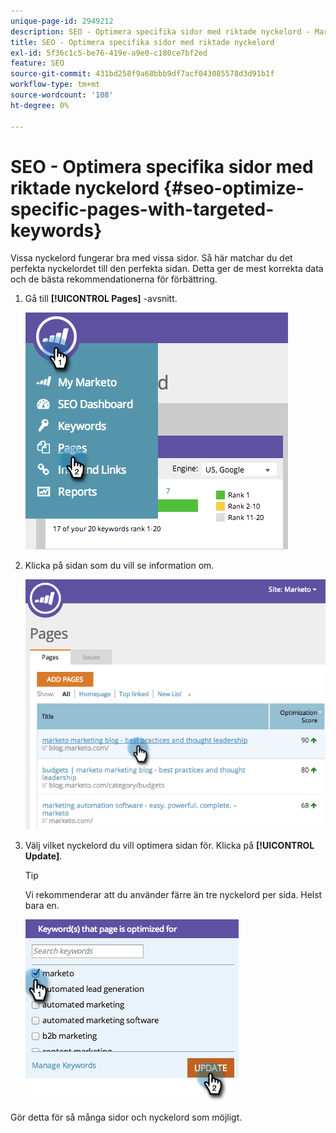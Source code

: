 ```yaml
---
unique-page-id: 2949212
description: SEO - Optimera specifika sidor med riktade nyckelord - Marketo Docs - produktdokumentation
title: SEO - Optimera specifika sidor med riktade nyckelord
exl-id: 5f36c1c5-be76-419e-a9e0-c180ce7bf2ed
feature: SEO
source-git-commit: 431bd258f9a68bbb9df7acf043085578d3d91b1f
workflow-type: tm+mt
source-wordcount: '108'
ht-degree: 0%

---
```


# SEO - Optimera specifika sidor med riktade nyckelord {#seo-optimize-specific-pages-with-targeted-keywords}

Vissa nyckelord fungerar bra med vissa sidor. Så här matchar du det perfekta nyckelordet till den perfekta sidan. Detta ger de mest korrekta data och de bästa rekommendationerna för förbättring.

1. Gå till **[!UICONTROL Pages]** -avsnitt.

   ![](assets/image2014-9-18-12-3a52-3a28.png)

1. Klicka på sidan som du vill se information om.

   ![](assets/image2014-9-18-12-3a52-3a41.png)

1. Välj vilket nyckelord du vill optimera sidan för. Klicka på **[!UICONTROL Update]**.

   >[!TIP]
   >
   >Vi rekommenderar att du använder färre än tre nyckelord per sida. Helst bara en.

   ![](assets/image2014-9-18-12-3a52-3a46.png)

Gör detta för så många sidor och nyckelord som möjligt.
